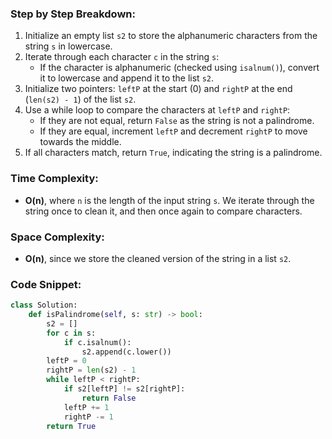 ### Step by Step Breakdown:
1. Initialize an empty list `s2` to store the alphanumeric characters from the string `s` in lowercase.
2. Iterate through each character `c` in the string `s`:
   - If the character is alphanumeric (checked using `isalnum()`), convert it to lowercase and append it to the list `s2`.
3. Initialize two pointers: `leftP` at the start (0) and `rightP` at the end (`len(s2) - 1`) of the list `s2`.
4. Use a while loop to compare the characters at `leftP` and `rightP`:
   - If they are not equal, return `False` as the string is not a palindrome.
   - If they are equal, increment `leftP` and decrement `rightP` to move towards the middle.
5. If all characters match, return `True`, indicating the string is a palindrome.

### Time Complexity:
- **O(n)**, where `n` is the length of the input string `s`. We iterate through the string once to clean it, and then once again to compare characters.

### Space Complexity:
- **O(n)**, since we store the cleaned version of the string in a list `s2`.

### Code Snippet:
```python
class Solution:
    def isPalindrome(self, s: str) -> bool:
        s2 = []
        for c in s:
            if c.isalnum():
                s2.append(c.lower())
        leftP = 0
        rightP = len(s2) - 1
        while leftP < rightP:
            if s2[leftP] != s2[rightP]:
                return False
            leftP += 1
            rightP -= 1
        return True

